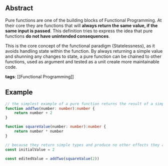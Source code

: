 ## Abstract

Pure functions are one of the building blocks of Functional Programming. At their core they are functions that will **always return the same value, if the same input is passed**. This definition tries to express the idea that pure functions **do not have unintended consequences**.

This is the core concept of the functional paradigm (Statelessness), as it avoids handling state within the function. By always returning a simple value and shunning any changes to state, a pure function can be chained to other functions, used as argument and tested as a unit create more maintainable code.

**tags**: [[Functional Programming]]
## Example

```typescript
// the simplest example of a pure function returns the result of a simple mathematical operation
function addTwo(number: number):number {
	return number + 2
}

function squareValue(number: number):number {
	return number * number
}

// because they return simple types and produce no other effects they are easy to combine
const initialValue = 2

const editedValue = addTwo(squareValue(2))
```
